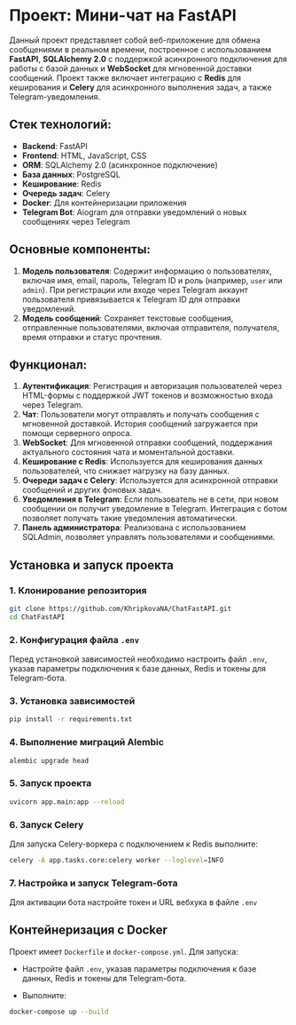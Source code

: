 # Проект: Мини-чат на FastAPI

Данный проект представляет собой веб-приложение для обмена сообщениями в реальном времени, построенное с использованием **FastAPI**, **SQLAlchemy 2.0** с поддержкой асинхронного подключения для работы с базой данных и **WebSocket** для мгновенной доставки сообщений. Проект также включает интеграцию с **Redis** для кеширования и **Celery** для асинхронного выполнения задач, а также Telegram-уведомления.

## Стек технологий:
- **Backend**: FastAPI
- **Frontend**: HTML, JavaScript, CSS
- **ORM**: SQLAlchemy 2.0 (асинхронное подключение)
- **База данных**: PostgreSQL
- **Кеширование**: Redis
- **Очередь задач**: Celery
- **Docker**: Для контейнеризации приложения
- **Telegram Bot**: Aiogram для отправки уведомлений о новых сообщениях через Telegram

## Основные компоненты:
1. **Модель пользователя**: Содержит информацию о пользователях, включая имя, email, пароль, Telegram ID и роль (например, `user` или `admin`). При регистрации или входе через Telegram аккаунт пользователя привязывается к Telegram ID для отправки уведомлений.
2. **Модель сообщений**: Сохраняет текстовые сообщения, отправленные пользователями, включая отправителя, получателя, время отправки и статус прочтения.

## Функционал:

1. **Аутентификация**: Регистрация и авторизация пользователей через HTML-формы с поддержкой JWT токенов и возможностью входа через Telegram.
2. **Чат**: Пользователи могут отправлять и получать сообщения с мгновенной доставкой. История сообщений загружается при помощи серверного опроса.
3. **WebSocket**: Для мгновенной отправки сообщений, поддержания актуального состояния чата и моментальной доставки.
4. **Кеширование с Redis**: Используется для кеширования данных пользователей, что снижает нагрузку на базу данных.
5. **Очереди задач с Celery**: Используется для асинхронной отправки сообщений и других фоновых задач.
6. **Уведомления в Telegram**: Если пользователь не в сети, при новом сообщении он получит уведомление в Telegram. Интеграция с ботом позволяет получать такие уведомления автоматически.
7. **Панель администратора**: Реализована с использованием SQLAdmin, позволяет управлять пользователями и сообщениями.

## Установка и запуск проекта

### 1. Клонирование репозитория
```bash
git clone https://github.com/KhripkovaNA/ChatFastAPI.git
cd ChatFastAPI
```

### 2. Конфигурация файла `.env`
Перед установкой зависимостей необходимо настроить файл `.env`, указав параметры подключения к базе данных, Redis и токены для Telegram-бота.

### 3. Установка зависимостей
```bash
pip install -r requirements.txt
```

### 4. Выполнение миграций Alembic
```bash
alembic upgrade head
```

### 5. Запуск проекта
```bash
uvicorn app.main:app --reload
```

### 6. Запуск Celery
Для запуска Celery-воркера с подключением к Redis выполните:
```bash
celery -A app.tasks.core:celery worker --loglevel=INFO
```

### 7. Настройка и запуск Telegram-бота
Для активации бота настройте токен и URL вебхука в файле `.env`


## Контейнеризация с Docker
Проект имеет `Dockerfile` и `docker-compose.yml`. Для запуска:

- Настройте файл `.env`, указав параметры подключения к базе данных, Redis и токены для Telegram-бота.

- Выполните:
```bash
docker-compose up --build
```
